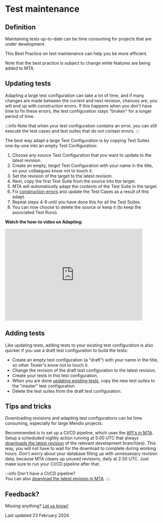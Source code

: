 # Test maintenance

## Definition

Maintaining tests up-to-date can be time consuming for projects that are under development. 

This Best Practice on test maintenance can help you be more efficient.

Note that the best practice is subject to change while features are being added to MTA.

## Updating tests

Adapting a large test configuration can take a lot of time, and if many changes are made between the current and next revision, chances are, you will end up with construction errors.
If this happens when you don't have time to fix these errors, the test configuration stays "broken" for a longer period of time. 

:::info
Note that when your test configuration contains an error, you can still execute the test cases and test suites that do not contain errors.
:::

The best way adapt a large Test Configuration is by copying Test Suites one-by-one into an empty Test Configuration:
1. Choose any *source* Test Configuration that you want to update to the latest revision. 
2. Create an empty, *target* Test Configuration with your name in the title, so your collaegues know not to touch it. 
3. Set the revision of the target to the latest revision.
4. Next, copy the first Test Suite from the source into the target.
5. MTA will *automatically* adapt the contents of the Test Suite in the target.
6. Fix [construction errors](../../construction-error) and update the Test Cases as a result of this adapt.
7. Repeat steps 4-6 until you have done this for all the Test Suites.
8. You can now choose to delete the source or keep it (to keep the associated Test Runs).


**Watch the how-to video on Adapting:**
<iframe src="https://player.vimeo.com/video/980624666" height="300" width="450" frameborder="0" allow="autoplay; fullscreen" allowfullscreen></iframe>
<br/>

## Adding tests

Like updating tests, adding tests to your existing test configuration is also quicker if you use a draft test configuration to build the tests:
- Create an empty test configuration (a "draft") with your name in the title, so other Tester's know not to touch it. 
- Change the revision of the draft test configuration to the latest revision.
- Create your tests in this test configuration.
- When you are done [updating existing tests](#updating-tests), copy the new test suites to the "master" test configuration.
- Delete the test suites from the draft test configuration.

## Tips and tricks

Downloading revisions and adapting test configurations can be time consuming, especially for large Mendix projects.

Recommended is to set up a CI/CD pipeline, which uses the [API's in MTA](../../api). 
Setup a scheduded nightly action running at 5:00 UTC that always [downloads the latest revision](../../api#post-download-revision) of the relevant development branch(es).
This way, you will not have to wait for the download to complete during working hours. 
Don't worry about your database filling up with unnessesary revision data, because MTA cleans up unused revisions, daily at 2:30 UTC. 
Just make sure to run your CI/CD pipeline after that.

:::info
Don't have a CI/CD pipeline? <br/>You can also [download the latest revision in MTA](../../application-revision#change-the-application-revision-for-a-test-configuration).
:::

## Feedback?

Missing anything? [Let us know!](mailto:support@menditect.com)

Last updated 23 February 2024